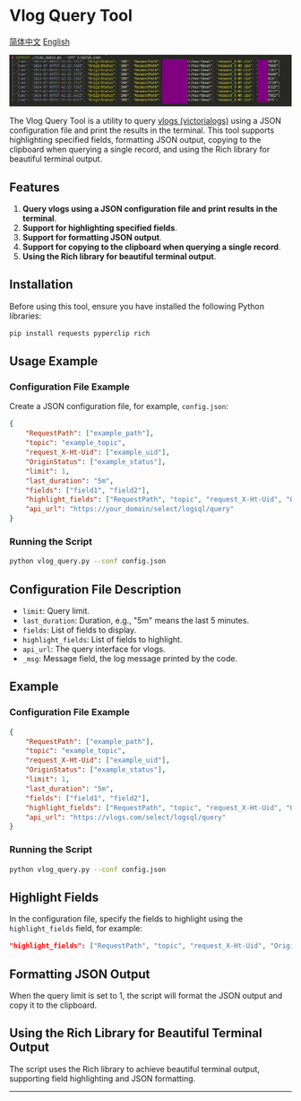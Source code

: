 
# Vlog Query Tool

[简体中文](README.zh.md) [English](README.md)

![](images/2024-07-09-15-48-06.png)

The Vlog Query Tool is a utility to query [vlogs (victorialogs)](https://docs.victoriametrics.com/victorialogs/) using a JSON configuration file and print the results in the terminal. This tool supports highlighting specified fields, formatting JSON output, copying to the clipboard when querying a single record, and using the Rich library for beautiful terminal output.

## Features

1. **Query vlogs using a JSON configuration file and print results in the terminal**.
2. **Support for highlighting specified fields**.
3. **Support for formatting JSON output**.
4. **Support for copying to the clipboard when querying a single record**.
5. **Using the Rich library for beautiful terminal output**.

## Installation

Before using this tool, ensure you have installed the following Python libraries:

```sh
pip install requests pyperclip rich
```

## Usage Example

### Configuration File Example

Create a JSON configuration file, for example, `config.json`:

```json
{
    "RequestPath": ["example_path"],
    "topic": "example_topic",
    "request_X-Ht-Uid": ["example_uid"],
    "OriginStatus": ["example_status"],
    "limit": 1,
    "last_duration": "5m",
    "fields": ["field1", "field2"],
    "highlight_fields": ["RequestPath", "topic", "request_X-Ht-Uid", "OriginStatus", "caller", "_msg", "custom_field"],
    "api_url": "https://your_domain/select/logsql/query"
}
```

### Running the Script

```sh
python vlog_query.py --conf config.json
```

## Configuration File Description

- `limit`: Query limit.
- `last_duration`: Duration, e.g., "5m" means the last 5 minutes.
- `fields`: List of fields to display.
- `highlight_fields`: List of fields to highlight.
- `api_url`: The query interface for vlogs.
- `_msg`: Message field, the log message printed by the code.

## Example

### Configuration File Example

```json
{
    "RequestPath": ["example_path"],
    "topic": "example_topic",
    "request_X-Ht-Uid": ["example_uid"],
    "OriginStatus": ["example_status"],
    "limit": 1,
    "last_duration": "5m",
    "fields": ["field1", "field2"],
    "highlight_fields": ["RequestPath", "topic", "request_X-Ht-Uid", "OriginStatus", "caller", "_msg", "custom_field"],
    "api_url": "https://vlogs.com/select/logsql/query"
}
```

### Running the Script

```sh
python vlog_query.py --conf config.json
```

## Highlight Fields

In the configuration file, specify the fields to highlight using the `highlight_fields` field, for example:

```json
"highlight_fields": ["RequestPath", "topic", "request_X-Ht-Uid", "OriginStatus", "caller", "_msg", "custom_field"]
```

## Formatting JSON Output

When the query limit is set to 1, the script will format the JSON output and copy it to the clipboard.

## Using the Rich Library for Beautiful Terminal Output

The script uses the Rich library to achieve beautiful terminal output, supporting field highlighting and JSON formatting.

---

